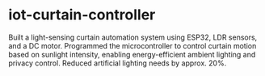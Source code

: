 # iot-curtain-controller
Built a light-sensing curtain automation system using ESP32, LDR sensors, and a DC motor. Programmed the microcontroller to control curtain motion based on sunlight intensity, enabling energy-efficient ambient lighting and privacy control. Reduced artificial lighting needs by approx. 20%.
